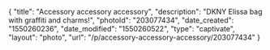 {
    "title": "Accessory accessory accessory",
    "description": "DKNY Elissa bag with graffiti and charms!",
    "photoId": "203077434",
    "date_created": "1550260236",
    "date_modified": "1550260522",
    "type": "captivate",
    "layout": "photo",
    "url": "\/p\/accessory-accessory-accessory\/203077434"
}